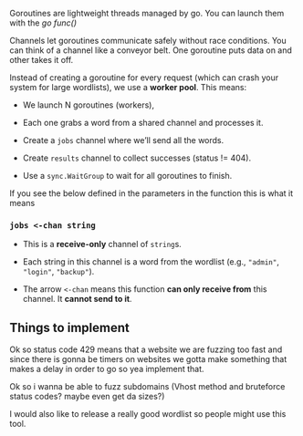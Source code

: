 

Goroutines are lightweight threads managed by go. You can launch them with the *go func()*

Channels let goroutines communicate safely without race conditions. You can think of a channel like a conveyor belt. One goroutine puts data on and other takes it off.

Instead of creating a goroutine for every request (which can crash your system for large wordlists), we use a **worker pool**. This means:

- We launch N goroutines (workers),
    
- Each one grabs a word from a shared channel and processes it.

- Create a `jobs` channel where we’ll send all the words.
    
- Create `results` channel to collect successes (status != 404).
    
- Use a `sync.WaitGroup` to wait for all goroutines to finish.



If you see the below defined in the parameters in the function this is what it means

### `jobs <-chan string`

- This is a **receive-only** channel of `string`s.
    
- Each string in this channel is a word from the wordlist (e.g., `"admin"`, `"login"`, `"backup"`).
    
- The arrow `<-chan` means this function **can only receive from** this channel. It **cannot send to it**.




## Things to implement


Ok so status code 429 means that a  website we are fuzzing too fast and since there is gonna be timers on websites we gotta make something that makes a delay in order to go so yea implement that. 




Ok so i wanna be able to fuzz subdomains (Vhost method and bruteforce status codes? maybe even get da sizes?)




I would also like to release a really good wordlist so people might use this tool.